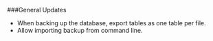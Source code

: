 ###General Updates
- When backing up the database, export tables as one table per file. 
- Allow importing backup from command line.